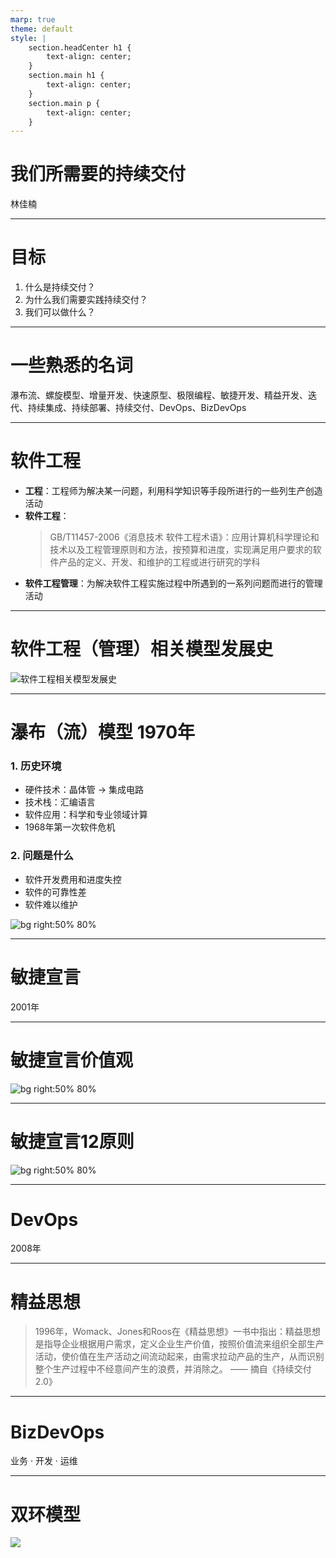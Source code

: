 ```yaml
---
marp: true
theme: default
style: |
    section.headCenter h1 {
        text-align: center;
    }
    section.main h1 {
        text-align: center;
    }
    section.main p {
        text-align: center;
    }
---
```

<!-- class: main -->

# 我们所需要的持续交付

林佳楠

---

# 目标

1. 什么是持续交付？
2. 为什么我们需要实践持续交付？
3. 我们可以做什么？

---

# 一些熟悉的名词

瀑布流、螺旋模型、增量开发、快速原型、极限编程、敏捷开发、精益开发、迭代、持续集成、持续部署、持续交付、DevOps、BizDevOps

---
<!-- _class: headCenter -->
#  软件工程
- **工程**：工程师为解决某一问题，利用科学知识等手段所进行的一些列生产创造活动
- **软件工程**：
    >  GB/T11457-2006《消息技术 软件工程术语》：应用计算机科学理论和技术以及工程管理原则和方法，按预算和进度，实现满足用户要求的软件产品的定义、开发、和维护的工程或进行研究的学科
- **软件工程管理**：为解决软件工程实施过程中所遇到的一系列问题而进行的管理活动

---

# 软件工程（管理）相关模型发展史
![软件工程相关模型发展史](%E8%BD%AF%E4%BB%B6%E5%B7%A5%E7%A8%8B%E7%9B%B8%E5%85%B3%E6%A8%A1%E5%9E%8B%E5%8F%91%E5%B1%95%E5%8E%86%E5%8F%B2.png)

---

# 瀑布（流）模型 1970年

### 1. 历史环境
- 硬件技术：晶体管 -> 集成电路
- 技术栈：汇编语言
- 软件应用：科学和专业领域计算
- 1968年第一次软件危机

### 2. 问题是什么
- 软件开发费用和进度失控
- 软件的可靠性差
- 软件难以维护


![bg right:50% 80%](%E7%80%91%E5%B8%83%E6%A8%A1%E5%9E%8B1.jpg)

---

# 敏捷宣言
2001年

--- 
# 敏捷宣言价值观
![bg right:50% 80%](%E6%95%8F%E6%8D%B7%E5%AE%A3%E8%A8%80%E4%BB%B7%E5%80%BC%E8%A7%82.png)

---

# 敏捷宣言12原则

![bg right:50% 80%](%E6%95%8F%E6%8D%B7%E5%AE%A3%E8%A8%8012%E5%8E%9F%E5%88%99.png)

---

# DevOps

2008年

---
<!-- _class: headCenter -->

# 精益思想

> 1996年，Womack、Jones和Roos在《精益思想》一书中指出：精益思想是指导企业根据用户需求，定义企业生产价值，按照价值流来组织全部生产活动，使价值在生产活动之间流动起来，由需求拉动产品的生产，从而识别整个生产过程中不经意间产生的浪费，并消除之。 —— 摘自《持续交付2.0》

---

# BizDevOps

业务 · 开发 · 运维

---

# 双环模型

![](%E5%8F%8C%E7%8E%AF%E6%A8%A1%E5%9E%8B.png)

 

